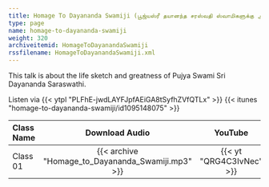```yaml
---
title: Homage To Dayananda Swamiji (பூஜ்யஸ்ரீ தயானந்த சரஸ்வதி ஸ்வாமிகளுக்கு அஞ்சலி)
type: page
name: homage-to-dayananda-swamiji
weight: 320
archiveitemid: HomageToDayanandaSwamiji
rssfilename: HomageToDayanandaSwamiji.xml
---
```


This talk is about the life sketch and greatness of Pujya Swami Sri Dayananda Saraswathi.

Listen via {{< ytpl "PLFhE-jwdLAYFJpfAEiGA8tSyfhZVfQTLx" >}} {{< itunes "homage-to-dayananda-swamiji/id1095148075" >}}

Class Name | Download Audio | YouTube
:---|:---:|:---:
Class 01 | {{< archive "Homage_to_Dayananda_Swamiji.mp3" >}} | {{< yt "QRG4C3IvNec" >}}
